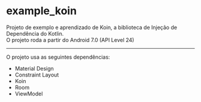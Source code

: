 # example_koin
Projeto de exemplo e aprendizado de Koin, a biblioteca de Injeção de Dependência do Kotlin. <br>
O projeto roda a partir do Android 7.0 (API Level 24)

<hr>

O projeto usa as seguintes dependências:
* Material Design
* Constraint Layout
* Koin
* Room
* ViewModel
